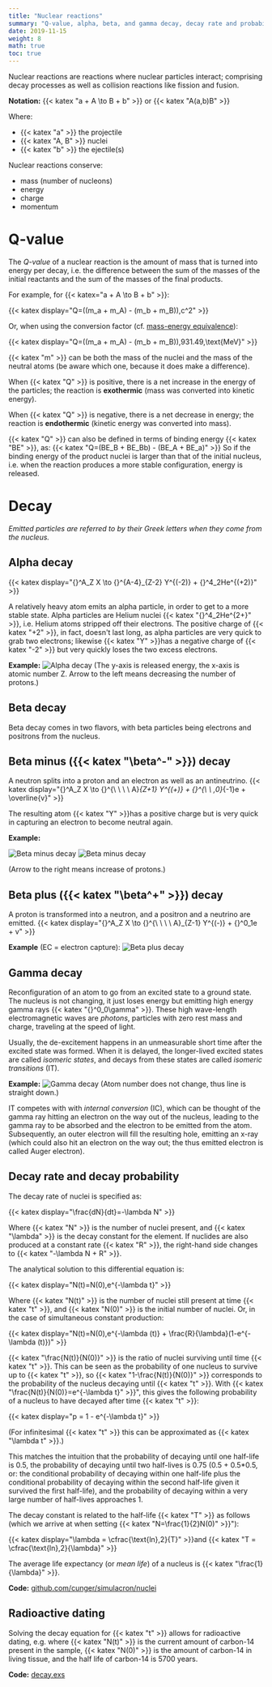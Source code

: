 ```yaml
---
title: "Nuclear reactions"
summary: "Q-value, alpha, beta, and gamma decay, decay rate and probability, radioactive dating."
date: 2019-11-15
weight: 8
math: true
toc: true
---
```


Nuclear reactions are reactions where nuclear particles interact; comprising decay processes as well as collision reactions like fission and fusion.

**Notation:** {{< katex "a + A \to B + b" >}} or {{< katex "A(a,b)B" >}}

Where:

* {{< katex "a" >}} the projectile
* {{< katex "A, B" >}} nuclei
* {{< katex "b" >}} the ejectile(s)

Nuclear reactions conserve:

* mass (number of nucleons)
* energy
* charge
* momentum

# Q-value

The _Q-value_ of a nuclear reaction is the amount of mass that is turned into energy per decay, i.e. the difference between the sum of the masses of the initial reactants and the sum of the masses of the final products.

For example, for {{< katex="a + A \to B + b" >}}:

{{< katex display="Q=((m_a + m_A) - (m_b + m_B))\,c^2" >}}

Or, when using the conversion factor (cf. [mass-energy equivalence](/docs/energy)):

{{< katex display="Q=((m_a + m_A) - (m_b + m_B))\,931.49\,\text{MeV}" >}}

{{< katex "m" >}} can be both the mass of the nuclei and the mass of the neutral atoms (be aware which one, because it does make a difference).

When {{< katex "Q" >}} is positive, there is a net increase in the energy of the particles; the reaction is **exothermic** (mass was converted into kinetic energy).

When {{< katex "Q" >}} is negative, there is a net decrease in energy; the reaction is **endothermic** (kinetic energy was converted into mass).

{{< katex "Q" >}} can also be defined in terms of binding energy {{< katex "BE" >}}, as: {{< katex "Q=(BE_B + BE_Bb) - (BE_A + BE_a)" >}}
So if the binding energy of the product nuclei is larger than that of the initial nucleus, i.e. when the reaction produces a more stable configuration, energy is released.

# Decay

_Emitted particles are referred to by their Greek letters when they come from the nucleus._

## Alpha decay

{{< katex display="{}^A_Z X \to {}^{A-4}_{Z-2} Y^{(-2)} + {}^4_2He^{(+2)}" >}}

A relatively heavy atom emits an alpha particle, in order to get to a more stable state. Alpha particles are Helium nuclei {{< katex "{}^4_2He^{2+}" >}}, i.e. Helium atoms stripped off their electrons. The positive charge of {{< katex "+2" >}}, in fact, doesn't last long, as alpha particles are very quick to grab two electrons; likewise {{< katex "Y" >}}has a negative charge of {{< katex "-2" >}} but very quickly loses the two excess electrons.

**Example:**
![Alpha decay](/images/docs/decay_alpha.png)
(The y-axis is released energy, the x-axis is atomic number Z. Arrow to the left means decreasing the number of protons.)

## Beta decay

Beta decay comes in two flavors, with beta particles being electrons and positrons from the nucleus.

## Beta minus ({{< katex "\beta^-" >}}) decay

A neutron splits into a proton and an electron as well as an antineutrino.
{{< katex display="{}^A_Z X \to {}^{\ \ \ \ A}_{Z+1} Y^{(+)} + {}^{\ \ \,0}_{-1}e + \overline{v}" >}}

The resulting atom {{< katex "Y" >}}has a positive charge but is very quick in capturing an electron to become neutral again.

**Example:**

![Beta minus decay](/images/docs/decay_betaminus_b12.png)
![Beta minus decay](/images/docs/decay_betaminus_c14.png)

(Arrow to the right means increase of protons.)

## Beta plus ({{< katex "\beta^+" >}}) decay

A proton is transformed into a neutron, and a positron and a neutrino are emitted.
{{< katex display="{}^A_Z X \to {}^{\ \ \ \ A}_{Z-1} Y^{(-)} + {}^0_1e + v" >}}

**Example** (EC = electron capture):
![Beta plus decay](/images/docs/decay_betaplus.png)

## Gamma decay

Reconfiguration of an atom to go from an excited state to a ground state. The nucleus is not changing, it just loses energy but emitting high energy gamma rays {{< katex "{}^0_0\gamma" >}}. These high wave-length electromagnetic waves are _photons_, particles with zero rest mass and charge, traveling at the speed of light.

Usually, the de-excitement happens in an unmeasurable short time after the excited state was formed. When it is delayed, the longer-lived excited states are called _isomeric states_, and decays from these states are called _isomeric transitions_ (IT).

**Example:**
![Gamma decay](/images/docs/decay_gamma.png)
(Atom number does not change, thus line is straight down.)

IT competes with with _internal conversion_ (IC), which can be thought of the gamma ray hitting an electron on the way out of the nucleus, leading to the gamma ray to be absorbed and the electron to be emitted from the atom. Subsequently, an outer electron will fill the resulting hole, emitting an x-ray (which could also hit an electron on the way out; the thus emitted electron is called Auger electron).

## Decay rate and decay probability

The decay rate of nuclei is specified as:

{{< katex display="\frac{dN}{dt}=-\lambda N" >}}

Where {{< katex "N" >}} is the number of nuclei present, and {{< katex "\lambda" >}} is the decay constant for the element. If nuclides are also produced at a constant rate {{< katex "R" >}}, the right-hand side changes to {{< katex "-\lambda N + R" >}}.

The analytical solution to this differential equation is:

{{< katex display="N(t)=N(0)\,e^{-\lambda t}" >}}

Where {{< katex "N(t)" >}} is the number of nuclei still present at time {{< katex "t" >}}, and {{< katex "N(0)" >}} is the initial number of nuclei. Or, in the case of simultaneous constant production:

{{< katex display="N(t)=N(0)\,e^{-\lambda (t)} + \frac{R}{\lambda}(1-e^{-\lambda (t)})" >}}

{{< katex "\frac{N(t)}{N(0)}" >}} is the ratio of nuclei surviving until time {{< katex "t" >}}. This can be seen as the probability of one nucleus to survive up to {{< katex "t" >}}, so {{< katex "1-\frac{N(t)}{N(0)}" >}} corresponds to the probability of the nucleus decaying until {{< katex "t" >}}. With {{< katex "\frac{N(t)}{N(0)}=e^{-\lambda t}" >}}", this gives the following probability of a nucleus to have decayed after time {{< katex "t" >}}:

{{< katex display="p = 1 - e^{-\lambda t}" >}}

(For infinitesimal {{< katex "t" >}} this can be approximated as {{< katex "\lambda t" >}}.)

This matches the intuition that the probability of decaying until one half-life is 0.5, the probability of decaying until two half-lives is 0.75 (0.5 + 0.5*0.5, or: the conditional probability of decaying within one half-life plus the conditional probability of decaying within the second half-life given it survived the first half-life), and the probability of decaying within a very large number of half-lives approaches 1.

The decay constant is related to the half-life {{< katex "T" >}} as follows (which we arrive at when setting {{< katex "N=\frac{1}{2}N(0)" >}}"):

{{< katex display="\lambda = \cfrac{\text{ln}\,2}{T}" >}}and {{< katex "T = \cfrac{\text{ln}\,2}{\lambda}" >}}

The average life expectancy (or _mean life_) of a nucleus is {{< katex "\frac{1}{\lambda}" >}}.

**Code:** [github.com/cunger/simulacron/nuclei](https://github.com/cunger/lab/tree/master/nuclei)

## Radioactive dating

Solving the decay equation for {{< katex "t" >}} allows for radioactive dating, e.g. where {{< katex "N(t)" >}} is the current amount of carbon-14 present in the sample, {{< katex "N(0)" >}} is the amount of carbon-14 in living tissue, and the half life of carbon-14 is 5700 years.

**Code:** [decay.exs](https://github.com/cunger/simulacron/blob/master/decay.exs)
